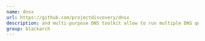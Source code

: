 ```yaml
---
name: dnsx
url: https://github.com/projectdiscovery/dnsx
description: and multi-purpose DNS toolkit allow to run multiple DNS queries of your choice with a list of user-supplied resolvers. URL : https://github.com/projectdiscovery/dnsx Groups : blackarch blackarch-recon
group: blackarch
---
```

